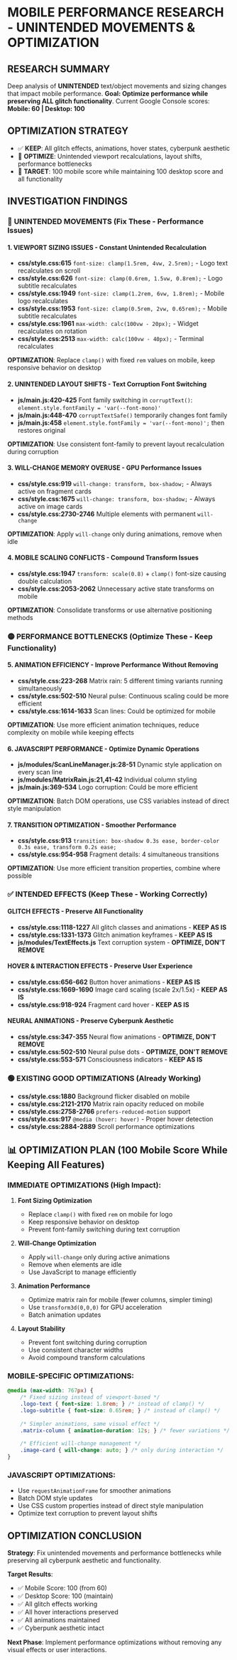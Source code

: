 # MOBILE PERFORMANCE RESEARCH - UNINTENDED MOVEMENTS & OPTIMIZATION

## RESEARCH SUMMARY
Deep analysis of **UNINTENDED** text/object movements and sizing changes that impact mobile performance. **Goal: Optimize performance while preserving ALL glitch functionality**. Current Google Console scores: **Mobile: 60 | Desktop: 100**

## OPTIMIZATION STRATEGY
- ✅ **KEEP**: All glitch effects, animations, hover states, cyberpunk aesthetic
- 🔧 **OPTIMIZE**: Unintended viewport recalculations, layout shifts, performance bottlenecks
- 🎯 **TARGET**: 100 mobile score while maintaining 100 desktop score and all functionality

## INVESTIGATION FINDINGS

### 🔴 **UNINTENDED MOVEMENTS** (Fix These - Performance Issues)

#### **1. VIEWPORT SIZING ISSUES** - Constant Unintended Recalculation
- **css/style.css:615** `font-size: clamp(1.5rem, 4vw, 2.5rem);` - Logo text recalculates on scroll
- **css/style.css:626** `font-size: clamp(0.6rem, 1.5vw, 0.8rem);` - Logo subtitle recalculates
- **css/style.css:1949** `font-size: clamp(1.2rem, 6vw, 1.8rem);` - Mobile logo recalculates
- **css/style.css:1953** `font-size: clamp(0.5rem, 2vw, 0.65rem);` - Mobile subtitle recalculates
- **css/style.css:1961** `max-width: calc(100vw - 20px);` - Widget recalculates on rotation
- **css/style.css:2513** `max-width: calc(100vw - 40px);` - Terminal recalculates

**OPTIMIZATION**: Replace `clamp()` with fixed `rem` values on mobile, keep responsive behavior on desktop

#### **2. UNINTENDED LAYOUT SHIFTS** - Text Corruption Font Switching
- **js/main.js:420-425** Font family switching in `corruptText()`: `element.style.fontFamily = 'var(--font-mono)'`
- **js/main.js:448-470** `corruptTextSafe()` temporarily changes font family
- **js/main.js:458** `element.style.fontFamily = 'var(--font-mono)';` then restores original

**OPTIMIZATION**: Use consistent font-family to prevent layout recalculation during corruption

#### **3. WILL-CHANGE MEMORY OVERUSE** - GPU Performance Issues
- **css/style.css:919** `will-change: transform, box-shadow;` - Always active on fragment cards
- **css/style.css:1675** `will-change: transform, box-shadow;` - Always active on image cards
- **css/style.css:2730-2746** Multiple elements with permanent `will-change`

**OPTIMIZATION**: Apply `will-change` only during animations, remove when idle

#### **4. MOBILE SCALING CONFLICTS** - Compound Transform Issues
- **css/style.css:1947** `transform: scale(0.8)` + `clamp()` font-size causing double calculation
- **css/style.css:2053-2062** Unnecessary active state transforms on mobile

**OPTIMIZATION**: Consolidate transforms or use alternative positioning methods

### 🟡 **PERFORMANCE BOTTLENECKS** (Optimize These - Keep Functionality)

#### **5. ANIMATION EFFICIENCY** - Improve Performance Without Removing
- **css/style.css:223-268** Matrix rain: 5 different timing variants running simultaneously
- **css/style.css:502-510** Neural pulse: Continuous scaling could be more efficient
- **css/style.css:1614-1633** Scan lines: Could be optimized for mobile

**OPTIMIZATION**: Use more efficient animation techniques, reduce complexity on mobile while keeping effects

#### **6. JAVASCRIPT PERFORMANCE** - Optimize Dynamic Operations
- **js/modules/ScanLineManager.js:28-51** Dynamic style application on every scan line
- **js/modules/MatrixRain.js:21,41-42** Individual column styling
- **js/main.js:369-534** Logo corruption: Could be more efficient

**OPTIMIZATION**: Batch DOM operations, use CSS variables instead of direct style manipulation

#### **7. TRANSITION OPTIMIZATION** - Smoother Performance
- **css/style.css:913** `transition: box-shadow 0.3s ease, border-color 0.3s ease, transform 0.2s ease;`
- **css/style.css:954-958** Fragment details: 4 simultaneous transitions

**OPTIMIZATION**: Use more efficient transition properties, combine where possible

### ✅ **INTENDED EFFECTS** (Keep These - Working Correctly)

#### **GLITCH EFFECTS** - Preserve All Functionality
- **css/style.css:1118-1227** All glitch classes and animations - **KEEP AS IS**
- **css/style.css:1331-1373** Glitch animation keyframes - **KEEP AS IS**
- **js/modules/TextEffects.js** Text corruption system - **OPTIMIZE, DON'T REMOVE**

#### **HOVER & INTERACTION EFFECTS** - Preserve User Experience
- **css/style.css:656-662** Button hover animations - **KEEP AS IS**
- **css/style.css:1669-1690** Image card scaling (scale 2x/1.5x) - **KEEP AS IS**
- **css/style.css:918-924** Fragment card hover - **KEEP AS IS**

#### **NEURAL ANIMATIONS** - Preserve Cyberpunk Aesthetic
- **css/style.css:347-355** Neural flow animations - **OPTIMIZE, DON'T REMOVE**
- **css/style.css:502-510** Neural pulse dots - **OPTIMIZE, DON'T REMOVE**
- **css/style.css:553-571** Consciousness indicators - **KEEP AS IS**

### 🟢 **EXISTING GOOD OPTIMIZATIONS** (Already Working)

- **css/style.css:1880** Background flicker disabled on mobile
- **css/style.css:2121-2170** Matrix rain opacity reduced on mobile
- **css/style.css:2758-2766** `prefers-reduced-motion` support
- **css/style.css:917** `@media (hover: hover)` - Proper hover detection
- **css/style.css:2884-2889** Scroll performance optimizations

## 📊 **OPTIMIZATION PLAN** (100 Mobile Score While Keeping All Features)

### **IMMEDIATE OPTIMIZATIONS (High Impact):**

1. **Font Sizing Optimization**
   - Replace `clamp()` with fixed `rem` on mobile for logo
   - Keep responsive behavior on desktop
   - Prevent font-family switching during text corruption

2. **Will-Change Optimization**
   - Apply `will-change` only during active animations
   - Remove when elements are idle
   - Use JavaScript to manage efficiently

3. **Animation Performance**
   - Optimize matrix rain for mobile (fewer columns, simpler timing)
   - Use `transform3d(0,0,0)` for GPU acceleration
   - Batch animation updates

4. **Layout Stability**
   - Prevent font switching during corruption
   - Use consistent character widths
   - Avoid compound transform calculations

### **MOBILE-SPECIFIC OPTIMIZATIONS:**

```css
@media (max-width: 767px) {
    /* Fixed sizing instead of viewport-based */
    .logo-text { font-size: 1.8rem; } /* instead of clamp() */
    .logo-subtitle { font-size: 0.65rem; } /* instead of clamp() */
    
    /* Simpler animations, same visual effect */
    .matrix-column { animation-duration: 12s; } /* fewer variations */
    
    /* Efficient will-change management */
    .image-card { will-change: auto; } /* only during interaction */
}
```

### **JAVASCRIPT OPTIMIZATIONS:**
- Use `requestAnimationFrame` for smoother animations
- Batch DOM style updates
- Use CSS custom properties instead of direct style manipulation
- Optimize text corruption to prevent layout shifts

## OPTIMIZATION CONCLUSION

**Strategy**: Fix unintended movements and performance bottlenecks while preserving all cyberpunk aesthetic and functionality.

**Target Results**:
- ✅ Mobile Score: 100 (from 60)
- ✅ Desktop Score: 100 (maintain)  
- ✅ All glitch effects working
- ✅ All hover interactions preserved
- ✅ All animations maintained
- ✅ Cyberpunk aesthetic intact

**Next Phase**: Implement performance optimizations without removing any visual effects or user interactions. 